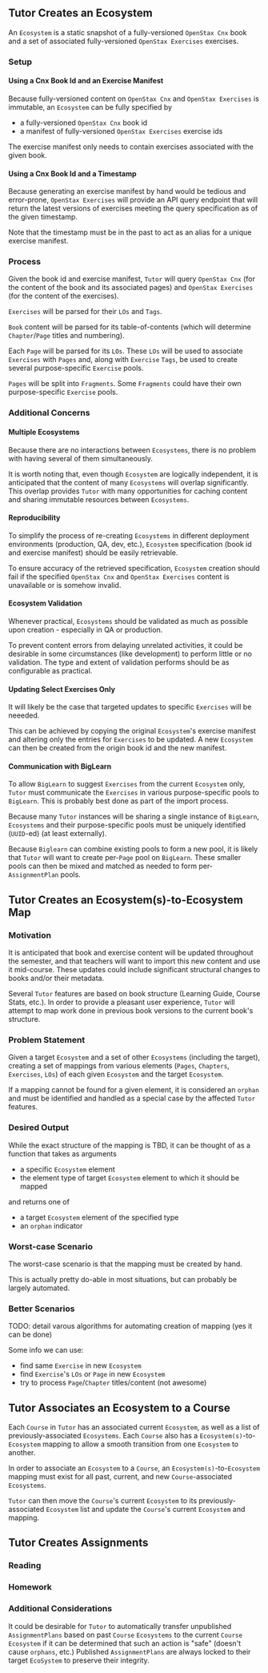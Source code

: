 
## Tutor Creates an Ecosystem

An `Ecosystem` is a static snapshot of 
a fully-versioned `OpenStax Cnx` book 
and 
a set of associated fully-versioned `OpenStax Exercises` exercises.

### Setup

#### Using a Cnx Book Id and an Exercise Manifest

Because fully-versioned content on `OpenStax Cnx` and `OpenStax Exercises` is immutable, 
an `Ecosystem` can be fully specified by

* a fully-versioned `OpenStax Cnx` book id
* a manifest of fully-versioned `OpenStax Exercises` exercise ids

The exercise manifest only needs to contain exercises associated with the given book.

#### Using a Cnx Book Id and a Timestamp

Because generating an exercise manifest by hand would be tedious and error-prone,
`OpenStax Exercises` will provide an API query endpoint
that will return the latest versions of exercises meeting the query specification
as of the given timestamp.

Note that the timestamp must be in the past
to act as an alias for a unique exercise manifest.

### Process

Given the book id and exercise manifest, 
`Tutor` will query 
`OpenStax Cnx` (for the content of the book and its associated pages)
and 
`OpenStax Exercises` (for the content of the exercises).

`Exercises` will be parsed for their `LOs` and `Tags`.

`Book` content will be parsed for its table-of-contents (which will determine `Chapter`/`Page` titles and numbering).

Each `Page` will be parsed for its `LOs`.
These `LOs` will be used to associate `Exercises` with `Pages`
and, along with `Exercise` `Tags`,
be used to create several purpose-specific `Exercise` pools.

`Pages` will be split into `Fragments`.  Some `Fragments` could have their own purpose-specific `Exercise` pools.

### Additional Concerns

#### Multiple Ecosystems

Because there are no interactions between `Ecosystems`, there is no problem with having several of them simultaneously. 

It is worth noting that,
even though `Ecosystem` are logically independent,
it is anticipated that the content of many `Ecosystems` will overlap significantly.
This overlap provides `Tutor` with many opportunities
for caching content and
sharing immutable resources between `Ecosystems`.

#### Reproducibility

To simplify the process of re-creating `Ecosystems` in different deployment environments (production, QA, dev, etc.), 
`Ecosystem` specification (book id and exercise manifest) should be easily retrievable.

To ensure accuracy of the retrieved specification, 
`Ecosystem` creation should fail
if the specified `OpenStax Cnx` and `OpenStax Exercises` content is unavailable
or is somehow invalid.

#### Ecosystem Validation

Whenever practical, `Ecosystems` should be validated as much as possible upon creation - especially in QA or production.

To prevent content errors from delaying unrelated activities,
it could be desirable in some circumstances (like development)
to perform little or no validation.
The type and extent of validation performs should be as configurable as practical.

#### Updating Select Exercises Only

It will likely be the case that targeted updates to specific `Exercises` will be neeeded.

This can be achieved by copying the original `Ecosystem`'s exercise manifest
and altering only the entries for `Exercises` to be updated.
A new `Ecosystem` can then be created from the origin book id and the new manifest.

#### Communication with BigLearn

To allow `BigLearn` to suggest `Exercises` from the current `Ecosystem` only, 
`Tutor` must communicate the `Exercises` in various purpose-specific pools
to `BigLearn`.  This is probably best done as part of the import process.

Because many `Tutor` instances will be sharing a single instance of `BigLearn`,
`Ecosystems` and their purpose-specific pools must be uniquely identified (`UUID`-ed)
(at least externally).

Because `Biglearn` can combine existing pools to form a new pool,
it is likely that `Tutor` will want to create per-`Page` pool on `BigLearn`.
These smaller pools can then be mixed and matched as needed to form per-`AssignmentPlan` pools.

## Tutor Creates an Ecosystem(s)-to-Ecosystem Map

### Motivation

It is anticipated that book and exercise content will be updated throughout the semester,
and that teachers will want to import this new content and use it mid-course.
These updates could include significant structural changes to books and/or their metadata.

Several `Tutor` features are based on book structure
(Learning Guide, Course Stats, etc.).
In order to provide a pleasant user experience, 
`Tutor` will attempt to map work done in previous book versions
to the current book's structure.

### Problem Statement

Given a target `Ecosystem` and a set of other `Ecosystems` (including the target),
creating a set of mappings
from various elements
(`Pages`, `Chapters`, `Exercises`, `LOs`)
of each given `Ecosystem` and the target `Ecosystem`.

If a mapping cannot be found for a given element,
it is considered an `orphan`
and must be identified
and handled as a special case
by the affected `Tutor` features.

### Desired Output

While the exact structure of the mapping is TBD,
it can be thought of as a function
that takes as arguments

* a specific `Ecosystem` element
* the element type of target `Ecosystem` element to which it should be mapped

and returns one of

* a target `Ecosystem` element of the specified type
* an `orphan` indicator

### Worst-case Scenario

The worst-case scenario is that the mapping must be created by hand.

This is actually pretty do-able in most situations, but can probably be largely automated.

### Better Scenarios

TODO: detail varous algorithms for automating creation of mapping (yes it can be done)

Some info we can use:
* find same `Exercise` in new `Ecosystem`
* find `Exercise`'s `LOs` or `Page` in new `Ecosystem`
* try to process `Page`/`Chapter` titles/content (not awesome)

## Tutor Associates an Ecosystem to a Course

Each `Course` in `Tutor` has an associated current `Ecosystem`,
as well as a list of previously-associated `Ecosystems`.
Each `Course` also has a `Ecosystem(s)`-to-`Ecosystem` mapping
to allow a smooth transition from one `Ecosystem` to another.

In order to associate an `Ecosystem` to a `Course`, 
an `Ecosystem(s)`-to-`Ecosystem` mapping
must exist for all past, current, and new `Course`-associated `Ecosystems`.

`Tutor` can then move the `Course`'s current `Ecosystem` 
to its previously-associated `Ecosystem` list
and update the `Course`'s current `Ecosystem` and mapping.

## Tutor Creates Assignments

### Reading

### Homework

### Additional Considerations

It could be desirable for `Tutor` to automatically transfer unpublished `AssignmentPlans`
based on past `Course` `Ecosystems` to the current `Course` `Ecosystem`
if it can be determined that such an action is "safe" (doesn't cause `orphans`, etc.)
Published `AssignmentPlans` are always locked to their target `EcoSystem` to preserve their integrity.

